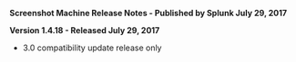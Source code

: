 **Screenshot Machine Release Notes - Published by Splunk July 29, 2017**


**Version 1.4.18 - Released July 29, 2017**

* 3.0 compatibility update release only